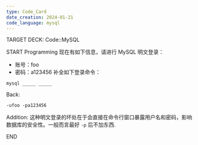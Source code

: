 ```yaml
---
type: Code_Card
date_creation: 2024-01-21
code_language: mysql
---
```


TARGET DECK: Code::MySQL

START
Programming
现在有如下信息，请进行 MySQL 明文登录：
- 账号：foo
- 密码：a123456
补全如下登录命令：
```shell
mysql _____ _____
```
Back: 
```
-ufoo -pa123456
```
Addition:
这种明文登录的坏处在于会直接在命令行窗口暴露用户名和密码，影响数据库的安全性。一般而言最好 `-p` 后不加东西.
<!--ID: 1705844669508-->
END